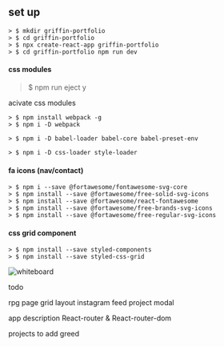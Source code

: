 ## set up
```
> $ mkdir griffin-portfolio 
> $ cd griffin-portfolio 
> $ npx create-react-app griffin-portfolio 
> $ cd griffin-portfolio npm run dev
```

#### css modules
> $ npm run eject
> y

acivate css modules
```
> $ npm install webpack -g  
> $ npm i -D webpack 

> $ npm i -D babel-loader babel-core babel-preset-env   

> $ npm i -D css-loader style-loader
```

#### fa icons (nav/contact)
```
> $ npm i --save @fortawesome/fontawesome-svg-core
> $ npm install --save @fortawesome/free-solid-svg-icons
> $ npm install --save @fortawesome/react-fontawesome
> $ npm install --save @fortawesome/free-brands-svg-icons
> $ npm install --save @fortawesome/free-regular-svg-icons
```
#### css grid component
```
> $ npm install --save styled-components
> $ npm install --save styled-css-grid
```

![whiteboard](images/whiteboard.png)



todo

rpg page grid layout
instagram feed
project modal


app description
React-router & React-router-dom 

projects to add
greed

